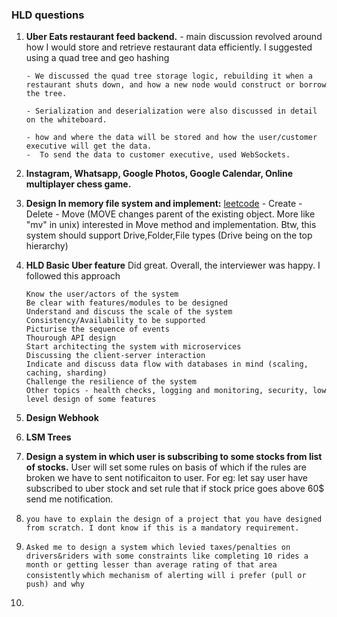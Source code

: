 ### HLD questions

1. **Uber Eats restaurant feed backend.**
       - main discussion revolved around how I would store and retrieve restaurant data efficiently. I suggested using a quad tree and geo hashing 

       - We discussed the quad tree storage logic, rebuilding it when a restaurant shuts down, and how a new node would construct or borrow the tree.

       - Serialization and deserialization were also discussed in detail on the whiteboard.

       - how and where the data will be stored and how the user/customer executive will get the data.
       -  To send the data to customer executive, used WebSockets.

2. **Instagram, Whatsapp, Google Photos, Google Calendar, Online multiplayer chess game.**
3. **Design In memory file system and implement:**
        [leetcode](https://leetcode.com/problems/design-in-memory-file-system/description/)
        - Create
        - Delete
        - Move (MOVE changes parent of the existing object. More like "mv" in unix)
        interested in Move method and implementation.
        Btw, this system should support Drive,Folder,File types (Drive being on the top hierarchy)

4. **HLD Basic Uber feature**
       Did great. Overall, the interviewer was happy. I followed this approach


       Know the user/actors of the system
       Be clear with features/modules to be designed
       Understand and discuss the scale of the system
       Consistency/Availability to be supported
       Picturise the sequence of events
       Thourough API design
       Start architecting the system with microservices
       Discussing the client-server interaction
       Indicate and discuss data flow with databases in mind (scaling, caching, sharding)
       Challenge the resilience of the system
       Other topics - health checks, logging and monitoring, security, low level design of some features
5. **Design Webhook**
6. **LSM Trees**
7. **Design a system in which user is subscribing to some stocks from list of stocks.**
        User will set some rules on basis of which if the rules are broken we have to sent notificaiton to user. For eg: let say user have subscribed to uber stock and set rule that if stock price goes above 60$ send me notification.
8. `you have to explain the design of a project that you have designed from scratch. I dont know if this is a mandatory requirement.`
9. `Asked me to design a system which levied taxes/penalties on drivers&riders with some constraints like completing 10 rides a month or getting lesser than average rating of that area consistently`
       ` which mechanism of alerting will i prefer (pull or push) and why   `
       
10. 